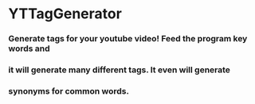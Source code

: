 # YTTagGenerator

### Generate tags for your youtube video! Feed the program key words and
### it will generate many different tags. It even will generate 
### synonyms for common words.